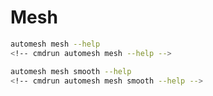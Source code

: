 # Mesh

```sh
automesh mesh --help
<!-- cmdrun automesh mesh --help -->
```

```sh
automesh mesh smooth --help
<!-- cmdrun automesh mesh smooth --help -->
```
